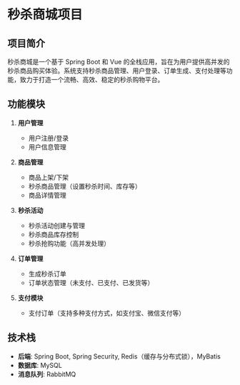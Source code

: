 # 秒杀商城项目

## 项目简介

秒杀商城是一个基于 Spring Boot 和 Vue 的全栈应用，旨在为用户提供高并发的秒杀商品购买体验。系统支持秒杀商品管理、用户登录、订单生成、支付处理等功能，致力于打造一个流畅、高效、稳定的秒杀购物平台。

## 功能模块

1. **用户管理**
   - 用户注册/登录
   - 用户信息管理


2. **商品管理**
   - 商品上架/下架
   - 秒杀商品管理（设置秒杀时间、库存等）
   - 商品详情管理

3. **秒杀活动**
   - 秒杀活动创建与管理
   - 秒杀商品库存控制
   - 秒杀抢购功能（高并发处理）

4. **订单管理**
   - 生成秒杀订单
   - 订单状态管理（未支付、已支付、已发货等）

5. **支付模块**
   - 支付订单（支持多种支付方式，如支付宝、微信支付等）


## 技术栈

- **后端**: Spring Boot, Spring Security, Redis（缓存与分布式锁），MyBatis
- **数据库**: MySQL
- **消息队列**: RabbitMQ

